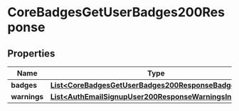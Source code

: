 

# CoreBadgesGetUserBadges200Response


## Properties

| Name | Type | Description | Notes |
|------------ | ------------- | ------------- | -------------|
|**badges** | [**List&lt;CoreBadgesGetUserBadges200ResponseBadgesInner&gt;**](CoreBadgesGetUserBadges200ResponseBadgesInner.md) |  |  |
|**warnings** | [**List&lt;AuthEmailSignupUser200ResponseWarningsInner&gt;**](AuthEmailSignupUser200ResponseWarningsInner.md) |  |  [optional] |



